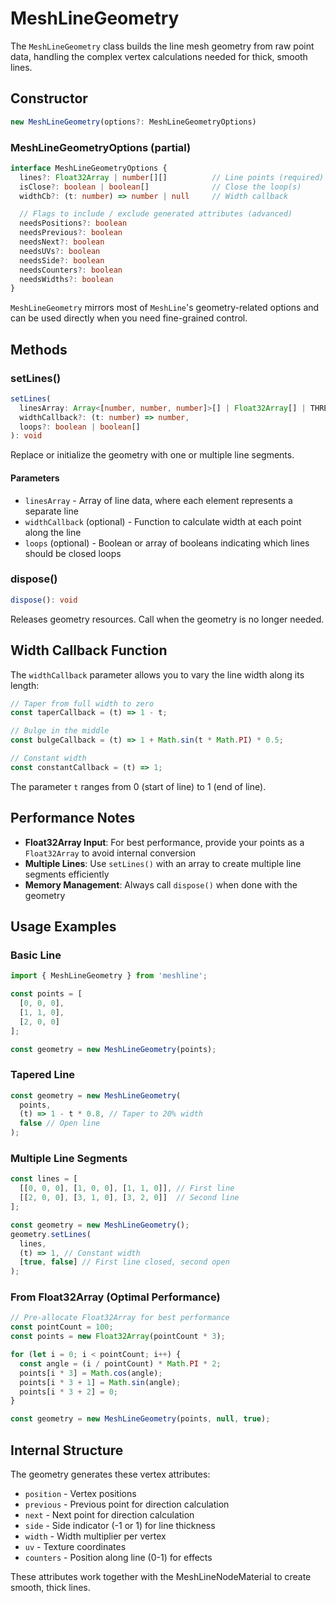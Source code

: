 # MeshLineGeometry

The `MeshLineGeometry` class builds the line mesh geometry from raw point data, handling the complex vertex calculations needed for thick, smooth lines.

## Constructor

```ts
new MeshLineGeometry(options?: MeshLineGeometryOptions)
```

### MeshLineGeometryOptions (partial)

```ts
interface MeshLineGeometryOptions {
  lines?: Float32Array | number[][]          // Line points (required)
  isClose?: boolean | boolean[]              // Close the loop(s)
  widthCb?: (t: number) => number | null     // Width callback

  // Flags to include / exclude generated attributes (advanced)
  needsPositions?: boolean
  needsPrevious?: boolean
  needsNext?: boolean
  needsUVs?: boolean
  needsSide?: boolean
  needsCounters?: boolean
  needsWidths?: boolean
}
```

`MeshLineGeometry` mirrors most of `MeshLine`'s geometry-related options and can be used directly when you need fine-grained control.

## Methods

### setLines()

```ts
setLines(
  linesArray: Array<[number, number, number]>[] | Float32Array[] | THREE.BufferGeometry[],
  widthCallback?: (t: number) => number,
  loops?: boolean | boolean[]
): void
```

Replace or initialize the geometry with one or multiple line segments.

#### Parameters

- `linesArray` - Array of line data, where each element represents a separate line
- `widthCallback` (optional) - Function to calculate width at each point along the line
- `loops` (optional) - Boolean or array of booleans indicating which lines should be closed loops

### dispose()

```ts
dispose(): void
```

Releases geometry resources. Call when the geometry is no longer needed.

## Width Callback Function

The `widthCallback` parameter allows you to vary the line width along its length:

```javascript
// Taper from full width to zero
const taperCallback = (t) => 1 - t;

// Bulge in the middle
const bulgeCallback = (t) => 1 + Math.sin(t * Math.PI) * 0.5;

// Constant width
const constantCallback = (t) => 1;
```

The parameter `t` ranges from 0 (start of line) to 1 (end of line).

## Performance Notes

- **Float32Array Input**: For best performance, provide your points as a `Float32Array` to avoid internal conversion
- **Multiple Lines**: Use `setLines()` with an array to create multiple line segments efficiently
- **Memory Management**: Always call `dispose()` when done with the geometry

## Usage Examples

### Basic Line

```javascript
import { MeshLineGeometry } from 'meshline';

const points = [
  [0, 0, 0],
  [1, 1, 0],
  [2, 0, 0]
];

const geometry = new MeshLineGeometry(points);
```

### Tapered Line

```javascript
const geometry = new MeshLineGeometry(
  points,
  (t) => 1 - t * 0.8, // Taper to 20% width
  false // Open line
);
```

### Multiple Line Segments

```javascript
const lines = [
  [[0, 0, 0], [1, 0, 0], [1, 1, 0]], // First line
  [[2, 0, 0], [3, 1, 0], [3, 2, 0]]  // Second line
];

const geometry = new MeshLineGeometry();
geometry.setLines(
  lines,
  (t) => 1, // Constant width
  [true, false] // First line closed, second open
);
```

### From Float32Array (Optimal Performance)

```javascript
// Pre-allocate Float32Array for best performance
const pointCount = 100;
const points = new Float32Array(pointCount * 3);

for (let i = 0; i < pointCount; i++) {
  const angle = (i / pointCount) * Math.PI * 2;
  points[i * 3] = Math.cos(angle);
  points[i * 3 + 1] = Math.sin(angle);
  points[i * 3 + 2] = 0;
}

const geometry = new MeshLineGeometry(points, null, true);
```

## Internal Structure

The geometry generates these vertex attributes:

- `position` - Vertex positions
- `previous` - Previous point for direction calculation
- `next` - Next point for direction calculation  
- `side` - Side indicator (-1 or 1) for line thickness
- `width` - Width multiplier per vertex
- `uv` - Texture coordinates
- `counters` - Position along line (0-1) for effects

These attributes work together with the MeshLineNodeMaterial to create smooth, thick lines. 